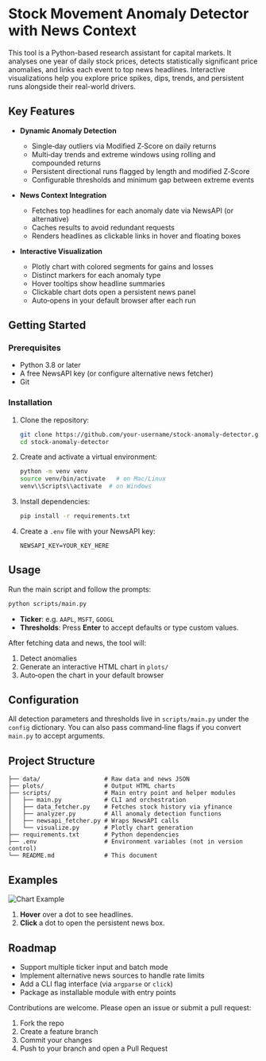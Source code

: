 # Stock Movement Anomaly Detector with News Context

This tool is a Python-based research assistant for capital markets. It analyses one year of daily stock prices, detects statistically significant price anomalies, and links each event to top news headlines. Interactive visualizations help you explore price spikes, dips, trends, and persistent runs alongside their real-world drivers.

## Key Features

* **Dynamic Anomaly Detection**

  * Single‑day outliers via Modified Z‑Score on daily returns
  * Multi‑day trends and extreme windows using rolling and compounded returns
  * Persistent directional runs flagged by length and modified Z‑Score
  * Configurable thresholds and minimum gap between extreme events

* **News Context Integration**

  * Fetches top headlines for each anomaly date via NewsAPI (or alternative)
  * Caches results to avoid redundant requests
  * Renders headlines as clickable links in hover and floating boxes

* **Interactive Visualization**

  * Plotly chart with colored segments for gains and losses
  * Distinct markers for each anomaly type
  * Hover tooltips show headline summaries
  * Clickable chart dots open a persistent news panel
  * Auto‑opens in your default browser after each run

## Getting Started

### Prerequisites

* Python 3.8 or later
* A free NewsAPI key (or configure alternative news fetcher)
* Git

### Installation

1. Clone the repository:

   ```bash
   git clone https://github.com/your-username/stock-anomaly-detector.git
   cd stock-anomaly-detector
   ```
2. Create and activate a virtual environment:

   ```bash
   python -m venv venv
   source venv/bin/activate   # on Mac/Linux
   venv\\Scripts\\activate  # on Windows
   ```
3. Install dependencies:

   ```bash
   pip install -r requirements.txt
   ```
4. Create a `.env` file with your NewsAPI key:

   ```text
   NEWSAPI_KEY=YOUR_KEY_HERE
   ```

## Usage

Run the main script and follow the prompts:

```bash
python scripts/main.py
```

* **Ticker**: e.g. `AAPL`, `MSFT`, `GOOGL`
* **Thresholds**: Press **Enter** to accept defaults or type custom values.

After fetching data and news, the tool will:

1. Detect anomalies
2. Generate an interactive HTML chart in `plots/`
3. Auto‑open the chart in your default browser

## Configuration

All detection parameters and thresholds live in `scripts/main.py` under the `config` dictionary. You can also pass command‑line flags if you convert `main.py` to accept arguments.

## Project Structure

```
├── data/                  # Raw data and news JSON
├── plots/                 # Output HTML charts
├── scripts/               # Main entry point and helper modules
│   ├── main.py            # CLI and orchestration
│   ├── data_fetcher.py    # Fetches stock history via yfinance
│   ├── analyzer.py        # All anomaly detection functions
│   ├── newsapi_fetcher.py # Wraps NewsAPI calls
│   └── visualize.py       # Plotly chart generation
├── requirements.txt       # Python dependencies
├── .env                   # Environment variables (not in version control)
└── README.md              # This document
```

## Examples

![Chart Example]([plots/example_chart.png](https://imgur.com/a/xBNGpX6))

1. **Hover** over a dot to see headlines.
2. **Click** a dot to open the persistent news box.

## Roadmap

* Support multiple ticker input and batch mode
* Implement alternative news sources to handle rate limits
* Add a CLI flag interface (via `argparse` or `click`)
* Package as installable module with entry points

Contributions are welcome. Please open an issue or submit a pull request:

1. Fork the repo
2. Create a feature branch
3. Commit your changes
4. Push to your branch and open a Pull Request
